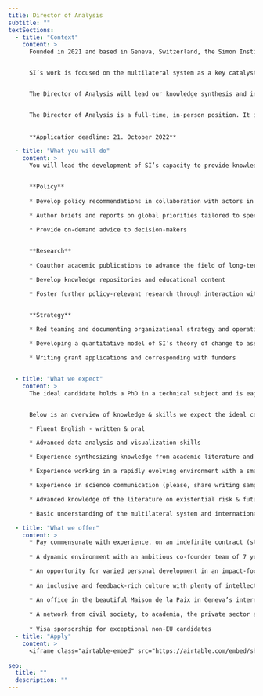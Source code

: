 ```yaml
---
title: Director of Analysis
subtitle: ""
textSections:
  - title: "Context"
    content: >
      Founded in 2021 and based in Geneva, Switzerland, the Simon Institute for Longterm Governance (SI) works to support the governance of emerging technologies and existential risks, building on Herbert Simon's vision of future-proof policymaking processes. Operating at the interface of science and policy, SI synthesizes research and connects thought leaders to decision-makers. 


      SI’s work is focused on the multilateral system as a key catalyst for global cooperation, which is necessary for humanity to flourish sustainably. Being embedded in international Geneva and the wider Swiss foreign policy community, SI supports Switzerland in its role as the global hub driving a scientific multilateralism focused on furthering universal values.


      The Director of Analysis will lead our knowledge synthesis and information product development. This role is a mix of applied research, on-demand policy brief writing, development of online resources, and strategic analysis to help policymakers understand global priorities and support researchers in their understanding of policymaking. Together with the founders and the incoming team, you will produce educational content, knowledge repositories and further organizational strategy.


      The Director of Analysis is a full-time, in-person position. It is one of 3-4 roles that we expect to hire for until the end of 2022. As such, it will play a key role in defining the organization’s culture and processes as we grow.
      
      
      **Application deadline: 21. October 2022**

  - title: "What you will do"
    content: >
      You will lead the development of SI’s capacity to provide knowledge to our collaborators, for example on artificial intelligence, synthetic biology, policymaking, the multilateral system, global catastrophic risks and how to govern with concern for future generations.


      **Policy**
      
      * Develop policy recommendations in collaboration with actors in SI’s ecosystem

      * Author briefs and reports on global priorities tailored to specific actors in the UN system

      * Provide on-demand advice to decision-makers
      

      **Research**
      
      * Coauthor academic publications to advance the field of long-term governance

      * Develop knowledge repositories and educational content

      * Foster further policy-relevant research through interaction with SI’s academic partners


      **Strategy**
      
      * Red teaming and documenting organizational strategy and operations

      * Developing a quantitative model of SI’s theory of change to assist with monitoring, evaluation and learning

      * Writing grant applications and corresponding with funders


  - title: "What we expect"
    content: >
      The ideal candidate holds a PhD in a technical subject and is eager to learn and develop themselves. You will have to be willing to move to Geneva, as we do not yet have the capacity for continuous remote work. We expect you to be motivated to stay at the organization for at least 3 years while it grows into a mature organization. As SI is young, you will have to show a lot of initiative and be willing to lean into stress to resolve conflicts. 


      Below is an overview of knowledge & skills we expect the ideal candidate to have. These aren’t necessary conditions. **As this is our first hiring round, we are not highly confident in our ability to predict the profile of the perfect candidate. We encourage anyone who can handle the responsibilities outlined above to apply.**

      * Fluent English - written & oral

      * Advanced data analysis and visualization skills

      * Experience synthesizing knowledge from academic literature and expert interviews for a policy audience

      * Experience working in a rapidly evolving environment with a small team (bonus: leadership experience)

      * Experience in science communication (please, share writing samples)

      * Advanced knowledge of the literature on existential risk & future generations

      * Basic understanding of the multilateral system and international affairs

  - title: "What we offer"
    content: >
      * Pay commensurate with experience, on an indefinite contract (starting at CHF 80’000-100’000/year)
      
      * A dynamic environment with an ambitious co-founder team of 7 years

      * An opportunity for varied personal development in an impact-focused organization
      
      * An inclusive and feedback-rich culture with plenty of intellectual stimulation

      * An office in the beautiful Maison de la Paix in Geneva’s international district
      
      * A network from civil society, to academia, the private sector and governments
      
      * Visa sponsorship for exceptional non-EU candidates
  - title: "Apply"
    content: >
      <iframe class="airtable-embed" src="https://airtable.com/embed/shrmrPRmaSylt2ljL?backgroundColor=green" frameborder="0" onmousewheel="" width="100%" height="533" style="background: transparent; border: 1px solid #ccc;"></iframe>
    
seo:
  title: ""
  description: ""
---
```


